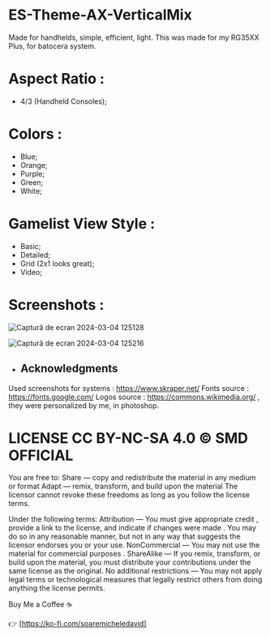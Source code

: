 # ES-Theme-AX-VerticalMix
Made for handhelds, simple, efficient, light. This was made for my RG35XX Plus, for batocera system.

# Aspect Ratio :
- 4/3 (Handheld Consoles);

# Colors :
- Blue;
- Orange;
- Purple;
- Green;
- White;
  
# Gamelist View Style :
- Basic;
- Detailed;
- Grid (2x1 looks great);
- Video;


# Screenshots :

![Captură de ecran 2024-03-04 125128](https://github.com/soaremicheledavid/ES-Theme-AX-VerticalMix/assets/157101299/ebd62a49-a286-4741-a16a-0c0d876c73fb)


![Captură de ecran 2024-03-04 125216](https://github.com/soaremicheledavid/ES-Theme-AX-VerticalMix/assets/157101299/8aca4396-0b29-4720-80e2-e50ad15d450b)



- ## **Acknowledgments**
Used screenshots for systems : https://www.skraper.net/
Fonts source : https://fonts.google.com/
Logos source : https://commons.wikimedia.org/ , they were personalized by me, in photoshop.


# LICENSE CC BY-NC-SA 4.0 © SMD OFFICIAL

You are free to:
Share — copy and redistribute the material in any medium or format
Adapt — remix, transform, and build upon the material
The licensor cannot revoke these freedoms as long as you follow the license terms.

Under the following terms:
Attribution — You must give appropriate credit , provide a link to the license, and indicate if changes were made . You may do so in any reasonable manner, but not in any way that suggests the licensor endorses you or your use.
NonCommercial — You may not use the material for commercial purposes .
ShareAlike — If you remix, transform, or build upon the material, you must distribute your contributions under the same license as the original.
No additional restrictions — You may not apply legal terms or technological measures that legally restrict others from doing anything the license permits.

Buy Me a Coffee ☕

👉 [https://ko-fi.com/soaremicheledavid] 
